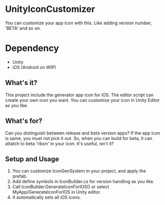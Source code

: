 # UnityIconCustomizer
You can customize your app icon with this. Like adding version number, 'BETA' and so on.

# Dependency
- Unity 
- iOS (Android on WIP)

## What's it?

This project include the generator app icon for iOS.
The editor script can create your own icon you want.
You can customize your icon in Unity Editor as you like.

## What's for?

Can you distinguish between release and beta version apps?
If the app icon is same, you must not pick it out.
So, when you can build for beta, it can attatch to beta 'ribon' in your icon. It's useful, isn't it?

## Setup and Usage

1. You can customize IconGenSystem in your project, and apply the prefab.
2. Add define symbols in IconBuilder.cs for version handling as you like.
3. Call IconBuilder.GenerateIconForIOS() or select MyApp/GenerateIconForIOS in Unity editor.
4. It automatically sets all iOS icons.
